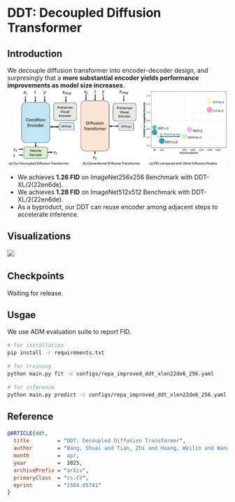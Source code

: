 # DDT: Decoupled Diffusion Transformer
## Introduction
We decouple diffusion transformer into encoder-decoder design, and surpresingly that a **more substantial encoder yields performance improvements as model size increases**.
![](./figs/main.png)
* We achieves **1.26 FID** on ImageNet256x256 Benchmark with DDT-XL/2(22en6de).
* We achieves **1.28 FID** on ImageNet512x512 Benchmark with DDT-XL/2(22en6de).
* As a byproduct, our DDT can reuse encoder among adjacent steps to accelerate inference.
## Visualizations
![](./figs/teaser.png)
## Checkpoints
Waiting for release.

## Usgae
We use ADM evaluation suite to report FID.
```bash
# for installation
pip install -r requirements.txt
```

```bash
# for training
python main.py fit -c configs/repa_improved_ddt_xlen22de6_256.yaml
```

```bash
# for inference
python main.py predict -c configs/repa_improved_ddt_xlen22de6_256.yaml --ckpt_path=XXX.ckpt
```
## Reference
```bibtex
@ARTICLE{ddt,
  title         = "DDT: Decoupled Diffusion Transformer",
  author        = "Wang, Shuai and Tian, Zhi and Huang, Weilin and Wang, Limin",
  month         =  apr,
  year          =  2025,
  archivePrefix = "arXiv",
  primaryClass  = "cs.CV",
  eprint        = "2504.05741"
}
```